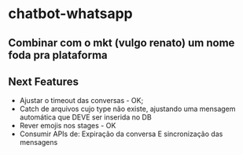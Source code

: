 # chatbot-whatsapp
## Combinar com o mkt (vulgo renato) um nome foda pra plataforma



## Next Features

- Ajustar o timeout das conversas - OK;
- Catch de arquivos cujo type não existe, ajustando uma mensagem automática que DEVE ser inserida no DB
- Rever emojis nos stages - OK
- Consumir APIs de: Expiração da conversa E sincronização das mensagens  